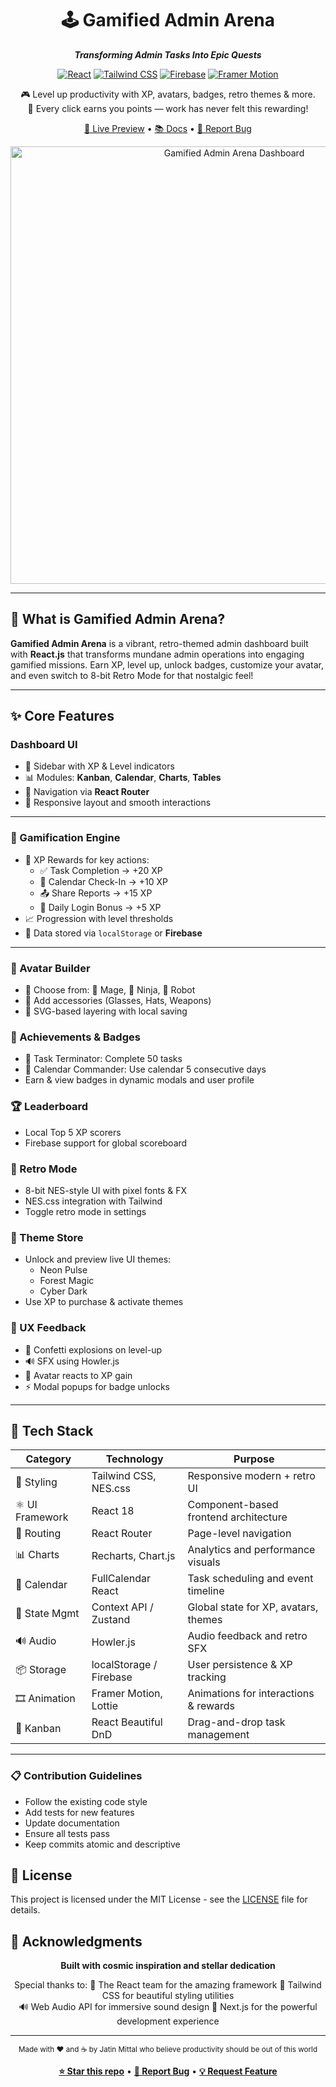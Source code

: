 <div align="center">

# 🕹️ Gamified Admin Arena  
**_Transforming Admin Tasks Into Epic Quests_**

[![React](https://img.shields.io/badge/React-18-61DAFB?style=for-the-badge&logo=react)](https://reactjs.org/)
[![Tailwind CSS](https://img.shields.io/badge/TailwindCSS-3.0-38B2AC?style=for-the-badge&logo=tailwind-css)](https://tailwindcss.com/)
[![Firebase](https://img.shields.io/badge/Firebase-Beta-FFCA28?style=for-the-badge&logo=firebase)](https://firebase.google.com/)
[![Framer Motion](https://img.shields.io/badge/FramerMotion-5.5-black?style=for-the-badge&logo=framer)](https://www.framer.com/motion/)

🎮 Level up productivity with XP, avatars, badges, retro themes & more.  
👾 Every click earns you points — work has never felt this rewarding!

[🚀 Live Preview](https://your-live-demo-link.com) • [📚 Docs](https://your-docs-link.com) • [🐛 Report Bug](https://github.com/yourrepo/issues)

<img src="screenshots/dashboard-preview.png" alt="Gamified Admin Arena Dashboard" width="700"/>

</div>

---

## 🔮 What is Gamified Admin Arena?

**Gamified Admin Arena** is a vibrant, retro-themed admin dashboard built with **React.js** that transforms mundane admin operations into engaging gamified missions. Earn XP, level up, unlock badges, customize your avatar, and even switch to 8-bit Retro Mode for that nostalgic feel!

---

## ✨ Core Features

### Dashboard UI

- 🧭 Sidebar with XP & Level indicators  
- 📊 Modules: **Kanban**, **Calendar**, **Charts**, **Tables**  
- 🔁 Navigation via **React Router**  
- 📱 Responsive layout and smooth interactions  

---

### 🧠 Gamification Engine

- 🧮 XP Rewards for key actions:
  - ✅ Task Completion → +20 XP  
  - 📅 Calendar Check-In → +10 XP  
  - 📤 Share Reports → +15 XP  
  - 🔐 Daily Login Bonus → +5 XP  
- 📈 Progression with level thresholds  
- 💾 Data stored via `localStorage` or **Firebase**  

---

### 🧍 Avatar Builder

- 👤 Choose from: 🧙 Mage, 🥷 Ninja, 🤖 Robot  
- 🧢 Add accessories (Glasses, Hats, Weapons)  
- 🧩 SVG-based layering with local saving  

### 🏅 Achievements & Badges
- 🎯 Task Terminator: Complete 50 tasks  
- 📅 Calendar Commander: Use calendar 5 consecutive days  
- Earn & view badges in dynamic modals and user profile

### 🏆 Leaderboard
- Local Top 5 XP scorers
- Firebase support for global scoreboard

### 👾 Retro Mode
- 8-bit NES-style UI with pixel fonts & FX  
- NES.css integration with Tailwind  
- Toggle retro mode in settings

### 🎨 Theme Store
- Unlock and preview live UI themes:
  - Neon Pulse  
  - Forest Magic  
  - Cyber Dark  
- Use XP to purchase & activate themes

### 💬 UX Feedback
- 🎉 Confetti explosions on level-up  
- 🔊 SFX using Howler.js  
- 🧍 Avatar reacts to XP gain  
- ⚡ Modal popups for badge unlocks

---

## 🧰 Tech Stack

| Category        | Technology                | Purpose                                  |
|----------------|---------------------------|------------------------------------------|
| 🎨 Styling      | Tailwind CSS, NES.css     | Responsive modern + retro UI             |
| ⚛️ UI Framework | React 18                  | Component-based frontend architecture     |
| 🔁 Routing      | React Router              | Page-level navigation                    |
| 📊 Charts       | Recharts, Chart.js        | Analytics and performance visuals        |
| 📅 Calendar     | FullCalendar React        | Task scheduling and event timeline       |
| 🧠 State Mgmt   | Context API / Zustand     | Global state for XP, avatars, themes     |
| 🔊 Audio        | Howler.js                 | Audio feedback and retro SFX             |
| 📦 Storage      | localStorage / Firebase   | User persistence & XP tracking           |
| 🎞️ Animation   | Framer Motion, Lottie     | Animations for interactions & rewards    |
| 🧩 Kanban       | React Beautiful DnD       | Drag-and-drop task management            |

---

### 📋 **Contribution Guidelines**

- Follow the existing code style
- Add tests for new features
- Update documentation
- Ensure all tests pass
- Keep commits atomic and descriptive

## 📄 License

This project is licensed under the MIT License - see the [LICENSE](LICENSE) file for details.

## 🙏 Acknowledgments

<div align="center">

**Built with cosmic inspiration and stellar dedication**

Special thanks to:
 🌟 The React team for the amazing framework
 🎨 Tailwind CSS for beautiful styling utilities  
 🔊 Web Audio API for immersive sound design
 🚀 Next.js for the powerful development experience

---

<sub>Made with ❤️ and ☕ by Jatin Mittal who believe productivity should be out of this world</sub>

**[⭐ Star this repo](https://github.com/Jat21in/space-todo)** • **[🐛 Report Bug](https://github.com/Jat21in/space-todo/issues)** • **[💡 Request Feature](https://github.com/Jat21in/space-todo/issues)**

</div>
